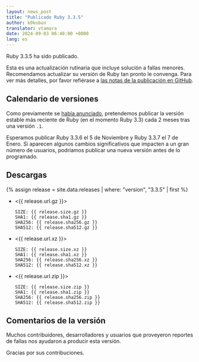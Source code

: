 ```yaml
---
layout: news_post
title: "Publicado Ruby 3.3.5"
author: k0kubun
translator: vtamara
date: 2024-09-03 06:40:00 +0000
lang: es
---
```


Ruby 3.3.5 ha sido publicado.

Esta es una actualización rutinaria que incluye solución a fallas menores.
Recomendamos actualizar su versión de Ruby tan pronto le convenga.
Para ver más detalles, por favor refiérase a
[las notas de la publicación en GitHub](https://github.com/ruby/ruby/releases/tag/v3_3_5).

## Calendario de versiones

Como previamente se [había anunciado](https://www.ruby-lang.org/en/news/2024/07/09/ruby-3-3-4-released/),
pretendemos publicar la versión estable más reciente de Ruby (en el momento
Ruby 3.3) cada 2 meses tras una  versión `.1`.

Esperamos publicar Ruby 3.3.6 el 5 de Noviembre y Ruby 3.3.7 el 7 de Enero.
Si aparecen algunos cambios significativos que impacten a un gran número
de usuarios, podríamos publicar una nueva versión antes de lo programado.

## Descargas

{% assign release = site.data.releases | where: "version", "3.3.5" | first %}

* <{{ release.url.gz }}>

      SIZE: {{ release.size.gz }}
      SHA1: {{ release.sha1.gz }}
      SHA256: {{ release.sha256.gz }}
      SHA512: {{ release.sha512.gz }}

* <{{ release.url.xz }}>

      SIZE: {{ release.size.xz }}
      SHA1: {{ release.sha1.xz }}
      SHA256: {{ release.sha256.xz }}
      SHA512: {{ release.sha512.xz }}

* <{{ release.url.zip }}>

      SIZE: {{ release.size.zip }}
      SHA1: {{ release.sha1.zip }}
      SHA256: {{ release.sha256.zip }}
      SHA512: {{ release.sha512.zip }}

## Comentarios de la versión

Muchos contribuidores, desarrolladores y usuarios que proveyeron reportes de
fallas nos ayudaron a producir esta versión.

Gracias por sus contribuciones.
